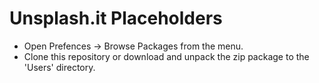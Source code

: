 # Unsplash.it Placeholders

- Open Prefences -> Browse Packages from the menu.
- Clone this repository or download and unpack the zip package to the 'Users' directory.